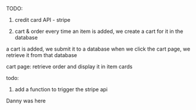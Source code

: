 TODO:

1. credit card API - stripe

2. cart & order
   every time an item is added, we create a cart for it in the database

a cart is added, we submit it to a database
when we click the cart page, we retrieve it from that database

cart page:
retrieve order and display it in item cards

todo:

1. add a function to trigger the stripe api

Danny was here
